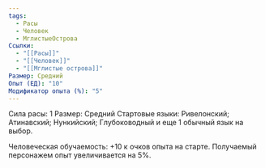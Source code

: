```yaml
---
tags:
  - Расы
  - Человек
  - МглистыеОстрова
Ссылки:
  - "[[Расы]]"
  - "[[Человек]]"
  - "[[Мглистые острова]]"
Размер: Средний
Опыт (ЕД): "10"
Модификатор опыта (%): "5"
---
```

Сила расы: 1
Размер: Средний
Стартовые языки: Ривелонский; Атинавский; Нункийский; Глубоководный и еще 1 обычный язык на выбор.

Человеческая обучаемость:
+10 к очков опыта на старте.
Получаемый персонажем опыт увеличивается на 5%.



